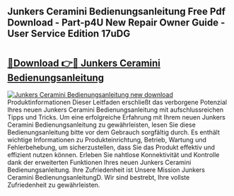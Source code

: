 ## Junkers Ceramini Bedienungsanleitung Free Pdf Download - Part-p4U New Repair Owner Guide - User Service Edition 17uDG

# <h2><a href="http://df3dqkt.blite.top/?on=Junkers+Ceramini+Bedienungsanleitung">🔗Download 👉🔴 Junkers Ceramini Bedienungsanleitung</a></h2>

[![Junkers Ceramini Bedienungsanleitung new download](https://i.imgur.com/lujVjoI.png)](http://df3dqkt.blite.top/?on=Junkers+Ceramini+Bedienungsanleitung)
Produktinformationen Dieser Leitfaden erschließt das verborgene Potenzial Ihres neuen Junkers Ceramini Bedienungsanleitung mit aufschlussreichen Tipps und Tricks. Um eine erfolgreiche Erfahrung mit Ihrem neuen Junkers Ceramini Bedienungsanleitung zu gewährleisten, lesen Sie diese Bedienungsanleitung bitte vor dem Gebrauch sorgfältig durch. Es enthält wichtige Informationen zu Produkteinrichtung, Betrieb, Wartung und Fehlerbehebung, um sicherzustellen, dass Sie das Produkt effektiv und effizient nutzen können. Erleben Sie nahtlose Konnektivität und Kontrolle dank der erweiterten Funktionen Ihres neuen Junkers Ceramini Bedienungsanleitung. Ihre Zufriedenheit ist Unsere Mission Junkers Ceramini BedienungsanleitungD. Wir sind bestrebt, Ihre vollste Zufriedenheit zu gewährleisten.

